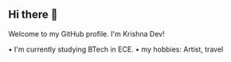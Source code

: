 ## Hi there 👋

Welcome to my GitHub profile. I'm Krishna Dev!

• I'm currently studying BTech in ECE.
• my hobbies: Artist, travel 
